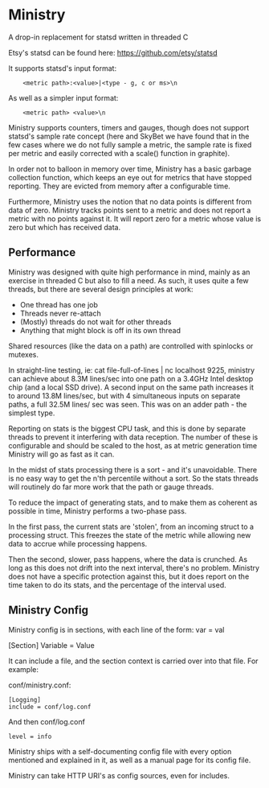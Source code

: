 # Ministry
A drop-in replacement for statsd written in threaded C

Etsy's statsd can be found here:  https://github.com/etsy/statsd

It supports statsd's input format:
```
	<metric path>:<value>|<type - g, c or ms>\n
```
As well as a simpler input format:
```
	<metric path> <value>\n
```

Ministry supports counters, timers and gauges, though does not support statsd's
sample rate concept (here and SkyBet we have found that in the few cases where we
do not fully sample a metric, the sample rate is fixed per metric and easily
corrected with a scale() function in graphite).

In order not to balloon in memory over time, Ministry has a basic garbage collection
function, which keeps an eye out for metrics that have stopped reporting.  They are
evicted from memory after a configurable time.

Furthermore, Ministry uses the notion that no data points is different from data of
zero.  Ministry tracks points sent to a metric and does not report a metric with no
points against it.  It will report zero for a metric whose value is zero but which
has received data.


## Performance

Ministry was designed with quite high performance in mind, mainly as an exercise in
threaded C but also to fill a need.  As such, it uses quite a few threads, but there
are several design principles at work:

* One thread has one job
* Threads never re-attach
* (Mostly) threads do not wait for other threads
* Anything that might block is off in its own thread

Shared resources (like the data on a path) are controlled with spinlocks or mutexes.

In straight-line testing, ie:  cat file-full-of-lines | nc localhost 9225, ministry
can achieve about 8.3M lines/sec into one path on a 3.4GHz Intel desktop chip (and
a local SSD drive).  A second input on the same path increases it to around 13.8M
lines/sec, but with 4 simultaneous inputs on separate paths, a full 32.5M lines/
sec was seen.  This was on an adder path - the simplest type.

Reporting on stats is the biggest CPU task, and this is done by separate threads to
prevent it interfering with data reception.  The number of these is configurable
and should be scaled to the host, as at metric generation time Ministry will go as
fast as it can.

In the midst of stats processing there is a sort - and it's unavoidable.  There is
no easy way to get the n'th percentile without a sort.  So the stats threads will
routinely do far more work that the path or gauge threads.

To reduce the impact of generating stats, and to make them as coherent as possible
in time, Ministry performs a two-phase pass.

In the first pass, the current stats are 'stolen', from an incoming struct to a
processing struct.  This freezes the state of the metric while allowing new data to
accrue while processing happens.

Then the second, slower, pass happens, where the data is crunched.  As long as this
does not drift into the next interval, there's no problem.  Ministry does not have
a specific protection against this, but it does report on the time taken to do its
stats, and the percentage of the interval used.



## Ministry Config

Ministry config is in sections, with each line of the form: var = val

[Section]
Variable = Value

It can include a file, and the section context is carried over into that file.
For example:

conf/ministry.conf:

```
[Logging]
include = conf/log.conf
```

And then conf/log.conf
```
level = info
```

Ministry ships with a self-documenting config file with every option mentioned and
explained in it, as well as a manual page for its config file.

Ministry can take HTTP URI's as config sources, even for includes.

